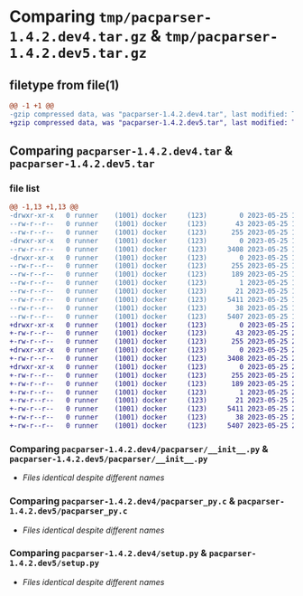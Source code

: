 # Comparing `tmp/pacparser-1.4.2.dev4.tar.gz` & `tmp/pacparser-1.4.2.dev5.tar.gz`

## filetype from file(1)

```diff
@@ -1 +1 @@
-gzip compressed data, was "pacparser-1.4.2.dev4.tar", last modified: Thu May 25 19:09:35 2023, max compression
+gzip compressed data, was "pacparser-1.4.2.dev5.tar", last modified: Thu May 25 20:05:34 2023, max compression
```

## Comparing `pacparser-1.4.2.dev4.tar` & `pacparser-1.4.2.dev5.tar`

### file list

```diff
@@ -1,13 +1,13 @@
-drwxr-xr-x   0 runner    (1001) docker     (123)        0 2023-05-25 19:09:35.977335 pacparser-1.4.2.dev4/
--rw-r--r--   0 runner    (1001) docker     (123)       43 2023-05-25 19:09:24.000000 pacparser-1.4.2.dev4/MANIFEST.in
--rw-r--r--   0 runner    (1001) docker     (123)      255 2023-05-25 19:09:35.977335 pacparser-1.4.2.dev4/PKG-INFO
-drwxr-xr-x   0 runner    (1001) docker     (123)        0 2023-05-25 19:09:35.977335 pacparser-1.4.2.dev4/pacparser/
--rw-r--r--   0 runner    (1001) docker     (123)     3408 2023-05-25 19:09:24.000000 pacparser-1.4.2.dev4/pacparser/__init__.py
-drwxr-xr-x   0 runner    (1001) docker     (123)        0 2023-05-25 19:09:35.977335 pacparser-1.4.2.dev4/pacparser.egg-info/
--rw-r--r--   0 runner    (1001) docker     (123)      255 2023-05-25 19:09:35.000000 pacparser-1.4.2.dev4/pacparser.egg-info/PKG-INFO
--rw-r--r--   0 runner    (1001) docker     (123)      189 2023-05-25 19:09:35.000000 pacparser-1.4.2.dev4/pacparser.egg-info/SOURCES.txt
--rw-r--r--   0 runner    (1001) docker     (123)        1 2023-05-25 19:09:35.000000 pacparser-1.4.2.dev4/pacparser.egg-info/dependency_links.txt
--rw-r--r--   0 runner    (1001) docker     (123)       21 2023-05-25 19:09:35.000000 pacparser-1.4.2.dev4/pacparser.egg-info/top_level.txt
--rw-r--r--   0 runner    (1001) docker     (123)     5411 2023-05-25 19:09:24.000000 pacparser-1.4.2.dev4/pacparser_py.c
--rw-r--r--   0 runner    (1001) docker     (123)       38 2023-05-25 19:09:35.977335 pacparser-1.4.2.dev4/setup.cfg
--rw-r--r--   0 runner    (1001) docker     (123)     5407 2023-05-25 19:09:24.000000 pacparser-1.4.2.dev4/setup.py
+drwxr-xr-x   0 runner    (1001) docker     (123)        0 2023-05-25 20:05:34.242683 pacparser-1.4.2.dev5/
+-rw-r--r--   0 runner    (1001) docker     (123)       43 2023-05-25 20:05:25.000000 pacparser-1.4.2.dev5/MANIFEST.in
+-rw-r--r--   0 runner    (1001) docker     (123)      255 2023-05-25 20:05:34.242683 pacparser-1.4.2.dev5/PKG-INFO
+drwxr-xr-x   0 runner    (1001) docker     (123)        0 2023-05-25 20:05:34.242683 pacparser-1.4.2.dev5/pacparser/
+-rw-r--r--   0 runner    (1001) docker     (123)     3408 2023-05-25 20:05:25.000000 pacparser-1.4.2.dev5/pacparser/__init__.py
+drwxr-xr-x   0 runner    (1001) docker     (123)        0 2023-05-25 20:05:34.242683 pacparser-1.4.2.dev5/pacparser.egg-info/
+-rw-r--r--   0 runner    (1001) docker     (123)      255 2023-05-25 20:05:34.000000 pacparser-1.4.2.dev5/pacparser.egg-info/PKG-INFO
+-rw-r--r--   0 runner    (1001) docker     (123)      189 2023-05-25 20:05:34.000000 pacparser-1.4.2.dev5/pacparser.egg-info/SOURCES.txt
+-rw-r--r--   0 runner    (1001) docker     (123)        1 2023-05-25 20:05:34.000000 pacparser-1.4.2.dev5/pacparser.egg-info/dependency_links.txt
+-rw-r--r--   0 runner    (1001) docker     (123)       21 2023-05-25 20:05:34.000000 pacparser-1.4.2.dev5/pacparser.egg-info/top_level.txt
+-rw-r--r--   0 runner    (1001) docker     (123)     5411 2023-05-25 20:05:25.000000 pacparser-1.4.2.dev5/pacparser_py.c
+-rw-r--r--   0 runner    (1001) docker     (123)       38 2023-05-25 20:05:34.242683 pacparser-1.4.2.dev5/setup.cfg
+-rw-r--r--   0 runner    (1001) docker     (123)     5407 2023-05-25 20:05:25.000000 pacparser-1.4.2.dev5/setup.py
```

### Comparing `pacparser-1.4.2.dev4/pacparser/__init__.py` & `pacparser-1.4.2.dev5/pacparser/__init__.py`

 * *Files identical despite different names*

### Comparing `pacparser-1.4.2.dev4/pacparser_py.c` & `pacparser-1.4.2.dev5/pacparser_py.c`

 * *Files identical despite different names*

### Comparing `pacparser-1.4.2.dev4/setup.py` & `pacparser-1.4.2.dev5/setup.py`

 * *Files identical despite different names*

